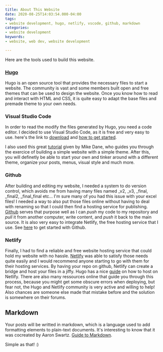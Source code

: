 ```yaml
---
title: About This Website
date: 2020-08-25T14:03:54.000-04:00
tags:
- website development, hugo, netlify, vscode, github, markdown
categories:
- website development
keywords:
- website, web dev, website development

---
```

Here are the tools used to build this website.

### [Hugo](hugo.io)

Hugo is an open source tool that provides the necessary files to start a website. The community is vast and some members built open and free themes that can be used to design the website. Once you know how to read and interact with HTML and CSS, it is quite easy to adapt the base files and premade theme to your own needs.

### Visual Studio Code

In order to read the modify the files generated by Hugo, you need a code editor. I decided to use Visual Studio Code, as it is free and very easy to use.  here's the link to [download](https://code.visualstudio.com/download) and [how to get started](https://code.visualstudio.com/docs/introvideos/basics).

I also used this great [tutorial](https://www.youtube.com/watch?v=qtIqKaDlqXo) given by Mike Dane, who guides you through the exercice of building a simple website with a simple theme. After this, you will definetly be able to start your own and tinker around with a different theme, organize your posts, menus, visual style and much more.

### Github

After building and editing my website, I needed a system to do version control, which avoids me from having many files named _v2, _v3, _final, _final2, _final_final etc... I'm sure many of you had this issue with your excel files! I needed a way to also put those files online without having to deal with renaming so that I could then find a hosting service for publishing. [Github](github.com) serves that purpose well as I can _push_ my code to my repository and _pull_ it from another computer, write content, and _push_ it back to the main source. It is also very easy to integrate Netlify, the free hosting service that I use. See [here](https://guides.github.com/activities/hello-world/) to get started with Github.

### Netlify

Finally, I had to find a reliable and free website hosting service that could hold my website with no hassle. [Netlify](www.netlify.com) was able to satisfy those needs quite easily and I would recommend anyone starting to go with them for their hosting services. By having your repo on github, Netlify can create a bridge and host your files in a jiffy. Hugo has a nice [guide](https://gohugo.io/hosting-and-deployment/hosting-on-netlify/) on how to host on Netlify. There are also many ressources online that guide you through this process, because you might get some obscure errors when deploying, but fear not, the Hugo and Netlify community is very active and willing to help! Also chances are someone else made that mistake before and the solution is somewhere on their forums.

## Markdown

Your posts will be writted in markdown, which is a language used to add formatting elements to plain-text documents. It's interesting to know that it was cocreated by Aaron Swartz.
[Guide to Markdown](https://www.markdownguide.org/basic-syntax/).

Simple as that! :)